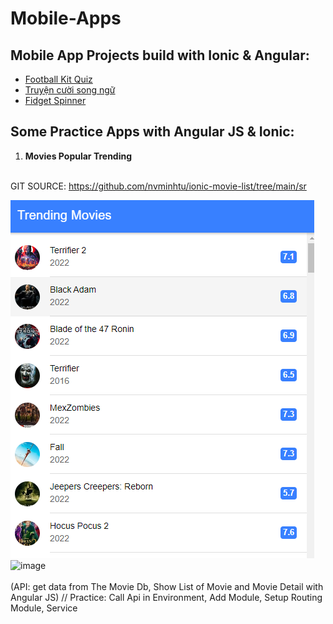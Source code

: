 # Mobile-Apps

## Mobile App Projects build with Ionic & Angular:
* [Football Kit Quiz](https://play.google.com/store/apps/details?id=com.mtstudio.footballkitsquiz)
* [Truyện cười song ngữ](https://play.google.com/store/apps/details?id=com.mtstudio.lightstar.truyencuoisongngu)
* [Fidget Spinner](https://play.google.com/store/apps/details?id=com.mtstudio.relaxgame.fidgethandspinnergalaxy)


## Some Practice Apps with Angular JS & Ionic:

1. **Movies Popular Trending** 
<br/><br/>

GIT SOURCE: https://github.com/nvminhtu/ionic-movie-list/tree/main/sr

![Trending Movie](/trending-movies.png "Trending Movie")
![image](https://user-images.githubusercontent.com/3124729/200194094-8b1d0348-d8fc-42a4-a849-44f371a290be.png)
<br/><br/>
(API: get data from The Movie Db, Show List of Movie and Movie Detail with Angular JS) 
// Practice: Call Api in Environment, Add Module, Setup Routing Module, Service
